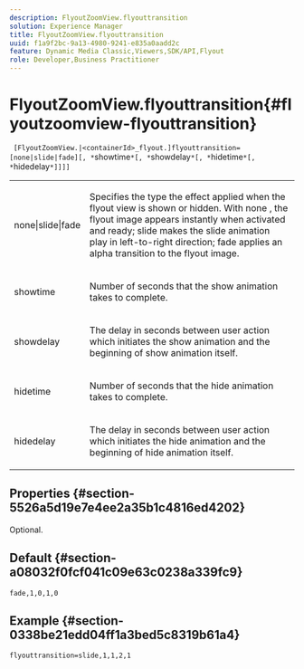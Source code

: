 ```yaml
---
description: FlyoutZoomView.flyouttransition
solution: Experience Manager
title: FlyoutZoomView.flyouttransition
uuid: f1a9f2bc-9a13-4980-9241-e835a0aadd2c
feature: Dynamic Media Classic,Viewers,SDK/API,Flyout
role: Developer,Business Practitioner
---
```


# FlyoutZoomView.flyouttransition{#flyoutzoomview-flyouttransition}

 ` [FlyoutZoomView.|<containerId>_flyout.]flyouttransition=[none|slide|fade][, *`showtime`*[, *`showdelay`*[, *`hidetime`*[, *`hidedelay`*]]]]`

<table id="table_AB421835D2454ECD8AA40DBFADBAC65F"> 
 <tbody> 
  <tr> 
   <td colname="col1"> <p> <span class="codeph"> <span class="varname"> none|slide|fade </span> </span> </p> </td> 
   <td colname="col2"> <p> Specifies the type the effect applied when the flyout view is shown or hidden. With <span class="codeph"> none </span>, the flyout image appears instantly when activated and ready; <span class="codeph"> slide </span> makes the slide animation play in left-to-right direction; <span class="codeph"> fade </span> applies an alpha transition to the flyout image. </p> </td> 
  </tr> 
  <tr> 
   <td colname="col1"> <p> <span class="codeph"> <span class="varname"> showtime </span> </span> </p> </td> 
   <td colname="col2"> <p> Number of seconds that the show animation takes to complete. </p> </td> 
  </tr> 
  <tr> 
   <td colname="col1"> <p> <span class="codeph"> <span class="varname"> showdelay </span> </span> </p> </td> 
   <td colname="col2"> <p> The delay in seconds between user action which initiates the show animation and the beginning of show animation itself. </p> </td> 
  </tr> 
  <tr> 
   <td colname="col1"> <p> <span class="codeph"> <span class="varname"> hidetime </span> </span> </p> </td> 
   <td colname="col2"> <p> Number of seconds that the hide animation takes to complete. </p> </td> 
  </tr> 
  <tr> 
   <td colname="col1"> <p> <span class="codeph"> <span class="varname"> hidedelay </span> </span> </p> </td> 
   <td colname="col2"> <p> The delay in seconds between user action which initiates the hide animation and the beginning of hide animation itself. </p> </td> 
  </tr> 
 </tbody> 
</table>

## Properties {#section-5526a5d19e7e4ee2a35b1c4816ed4202}

Optional.

## Default {#section-a08032f0fcf041c09e63c0238a339fc9}

`fade,1,0,1,0`

## Example {#section-0338be21edd04ff1a3bed5c8319b61a4}

`flyouttransition=slide,1,1,2,1` 
